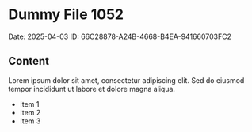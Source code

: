 # Dummy File 1052

Date: 2025-04-03
ID: 66C28878-A24B-4668-B4EA-941660703FC2

## Content

Lorem ipsum dolor sit amet, consectetur adipiscing elit.
Sed do eiusmod tempor incididunt ut labore et dolore magna aliqua.

* Item 1
* Item 2
* Item 3
